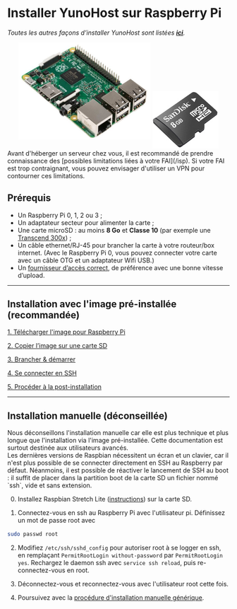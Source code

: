 # Installer YunoHost sur Raspberry Pi

*Toutes les autres façons d’installer YunoHost sont listées **[ici](/install_fr)**.*

<center>
<img src="/images/raspberrypi.jpg" width=300 style="padding-bottom:20px">
<img src="/images/micro-sd-card.jpg">
</center>

<div class="alert alert-info" markdown="1">
Avant d'héberger un serveur chez vous, il est recommandé de prendre connaissance des [possibles limitations liées à votre FAI](/isp). Si votre FAI est trop contraignant, vous pouvez envisager d'utiliser un VPN pour contourner ces limitations.
</div>

## Prérequis

- Un Raspberry Pi 0, 1, 2 ou 3 ;
- Un adaptateur secteur pour alimenter la carte ;
- Une carte microSD : au moins **8 Go** et **Classe 10** (par exemple une [Transcend 300x](http://www.amazon.fr/Transcend-microSDHC-adaptateur-TS32GUSDU1E-Emballage/dp/B00CES44EO)) ;
- Un câble ethernet/RJ-45 pour brancher la carte à votre routeur/box internet. (Avec le Raspberry Pi 0, vous pouvez connecter votre carte avec un câble OTG et un adaptateur Wifi USB.)
- Un [fournisseur d’accès correct](/isp_fr), de préférence avec une bonne vitesse d’upload.

---

## Installation avec l'image pré-installée (recommandée)

<a class="btn btn-lg btn-default" href="/images_fr">1. Télécharger l'image pour Raspberry Pi</a>

<a class="btn btn-lg btn-default" href="/copy_image_fr">2. Copier l’image sur une carte SD</a>

<a class="btn btn-lg btn-default" href="/plug_and_boot_fr">3. Brancher & démarrer</a>

<a class="btn btn-lg btn-default" href="/ssh_fr">4. Se connecter en SSH</a>

<a class="btn btn-lg btn-default" href="/postinstall_fr">5. Procéder à la post-installation</a>

---

## Installation manuelle (déconseillée)

<div class="alert alert-warning" markdown="1">
Nous déconseillons l'installation manuelle car elle est plus technique et plus longue que l'installation via l'image pré-installée. Cette documentation est surtout destinée aux utilisateurs avancés.
</div>

<div class="alert alert-warning" markdown="1">
Les dernières versions de Raspbian nécessitent un écran et un clavier, car il n'est plus possible de se connecter directement en SSH au Raspberry par défaut. Néanmoins, il est possible de réactiver le lancement de SSH au boot : il suffit de placer dans la partition boot de la carte SD un fichier nommé `ssh`, vide et sans extension.
</div>

0. Installez Raspbian Stretch Lite ([instructions](https://www.raspberrypi.org/downloads/raspbian/)) sur la carte SD.

1. Connectez-vous en ssh au Raspberry Pi avec l'utilisateur pi. Définissez un mot de passe root avec 
```bash
sudo passwd root
```

2. Modifiez `/etc/ssh/sshd_config` pour autoriser root à se logger en ssh, en remplaçant `PermitRootLogin without-password` par `PermitRootLogin yes`. Rechargez le daemon ssh avec `service ssh reload`, puis re-connectez-vous en root.

3. Déconnectez-vous et reconnectez-vous avec l'utilisateur root cette fois.

4. Poursuivez avec la <a href="/install_manually_fr">procédure d'installation manuelle générique</a>.

